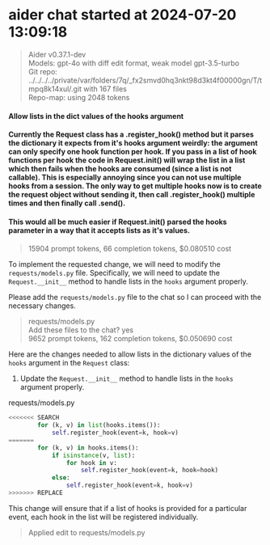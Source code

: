 
# aider chat started at 2024-07-20 13:09:18

> Aider v0.37.1-dev  
> Models: gpt-4o with diff edit format, weak model gpt-3.5-turbo  
> Git repo: ../../../../private/var/folders/7q/_fx2smvd0hq3nkt98d3kt4f00000gn/T/tmpq8k14xul/.git with 167 files  
> Repo-map: using 2048 tokens  

#### Allow lists in the dict values of the hooks argument  
#### Currently the Request class has a .register_hook() method but it parses the dictionary it expects from it's hooks argument weirdly: the argument can only specify one hook function per hook.  If you pass in a list of hook functions per hook the code in Request.**init**() will wrap the list in a list which then fails when the hooks are consumed (since a list is not callable).  This is especially annoying since you can not use multiple hooks from a session.  The only way to get multiple hooks now is to create the request object without sending it, then call .register_hook() multiple times and then finally call .send().  
####   
#### This would all be much easier if Request.**init**() parsed the hooks parameter in a way that it accepts lists as it's values.  
####  
> 15904 prompt tokens, 66 completion tokens, $0.080510 cost  

To implement the requested change, we will need to modify the `requests/models.py` file. Specifically, we will need to update the `Request.__init__` method to handle lists in the `hooks` argument properly.

Please add the `requests/models.py` file to the chat so I can proceed with the necessary changes.

> requests/models.py  
> Add these files to the chat? yes  
> 9652 prompt tokens, 162 completion tokens, $0.050690 cost  

Here are the changes needed to allow lists in the dictionary values of the `hooks` argument in the `Request` class:

1. Update the `Request.__init__` method to handle lists in the `hooks` argument properly.

requests/models.py
```python
<<<<<<< SEARCH
        for (k, v) in list(hooks.items()):
            self.register_hook(event=k, hook=v)
=======
        for (k, v) in hooks.items():
            if isinstance(v, list):
                for hook in v:
                    self.register_hook(event=k, hook=hook)
            else:
                self.register_hook(event=k, hook=v)
>>>>>>> REPLACE
```

This change will ensure that if a list of hooks is provided for a particular event, each hook in the list will be registered individually.

> Applied edit to requests/models.py  
